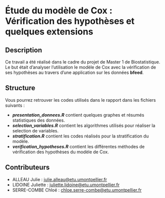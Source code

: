 # Étude du modèle de Cox : Vérification des hypothèses et quelques extensions


## Description 
Ce travail a été réalisé dans le cadre du projet de Master 1 de Biostatistique. Le but était d’analyser l’utilisation le modèle de Cox avec la vérification de ses hypothèses au travers d’une application sur les données **bfeed**.


## Structure 
Vous pourrez retrouver les codes utilisés dans le rapport dans les fichiers suivants : 
  * ***presentation_donnees.R*** contient quelques graphes et résumés statistiques des données.
  * ***selection_variables.R*** contient les algorithmes utilisés pour réaliser la selection de variables.
  * ***stratification.R*** contient les codes réalisés pour la stratification du modèle. 
  * ***verification_hypotheses.R*** contient les différentes méthodes de vérification des hypothèses du modèle de Cox.


## Contributeurs
  * ALLEAU Julie : julie.alleau@etu.umontpellier.fr
  * LIDOINE Juliette : juliette.lidoine@etu.umontpellier.fr
  * SERRE-COMBE Chloé : chloe.serre-combe@etu.umontpellier.fr

